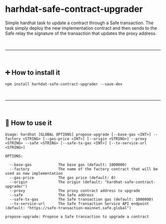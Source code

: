 # harhdat-safe-contract-upgrader

Simple hardhat task to update a contract through a Safe transaction. The task simply deploy the new implementation contract and then sends to the Safe relay the signature of the transaction that updates the proxy address.


&nbsp;

***

&nbsp;

## :heavy_plus_sign: How to install it

```
npm install harhdat-safe-contract-upgrader --save-dev
```

&nbsp;

***

&nbsp;

## :rocket: How to use it

```
Usage: hardhat [GLOBAL OPTIONS] propose-upgrade [--base-gas <INT>] --factory <STRING> [--gas-price <INT>] [--origin <STRING>] --proxy <STRING> --safe <STRING> [--safe-tx-gas <INT>] [--tx-service-url <STRING>]

OPTIONS:

  --base-gas            The base gas (default: 1000000)
  --factory             The name of the factory contract that will be used as new implementation 
  --gas-price           The gas price (default: 0)
  --origin              The origin (default: "hardhat-safe-contract-upgrader")
  --proxy               The proxy contract address to upgrade 
  --safe                The Safe address 
  --safe-tx-gas         The Safe transaction gas (default: 1000000)
  --tx-service-url      The Safe Transaction Service API endpoint (default: "https://safe-transaction-mainnet.safe.global")

propose-upgrade: Propose a Safe transaction to upgrade a contract
```